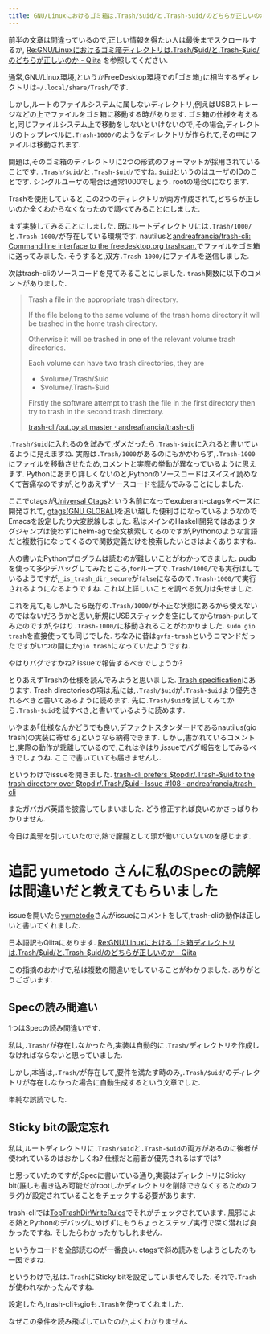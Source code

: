```yaml
---
title: GNU/Linuxにおけるゴミ箱は.Trash/$uid/と.Trash-$uid/のどちらが正しいのか調べてtrash-cliにissueを開いたらSpecを読み間違えていることを教えてもらいました
---
```


前半の文章は間違っているので,正しい情報を得たい人は最後までスクロールするか,
[Re:GNU/Linuxにおけるゴミ箱ディレクトリは.Trash/\$uid/と.Trash-\$uid/のどちらが正しいのか - Qiita](https://qiita.com/yumetodo/items/4d2b5dde7ae65df40997)
を参照してください.

通常,GNU/Linux環境,というかFreeDesktop環境での｢ゴミ箱｣に相当するディレクトリは`~/.local/share/Trash/`です.

しかし,ルートのファイルシステムに属しないディレクトリ,例えばUSBストレージなどの上でファイルをゴミ箱に移動する時があります.
ゴミ箱の仕様を考えると,同じファイルシステム上で移動をしないといけないので,その場合,ディレクトリのトップレベルに`.Trash-1000/`のようなディレクトリが作られて,その中にファイルは移動されます.

問題は,そのゴミ箱のディレクトリに2つの形式のフォーマットが採用されていることです.
`.Trash/$uid/`と`.Trash-$uid/`ですね.
`$uid`というのはユーザのIDのことです.
シングルユーザの場合は通常1000でしょう.
rootの場合0になります.

Trashを使用していると,この2つのディレクトリが両方作成されて,どちらが正しいのか全くわからなくなったので調べてみることにしました.

まず実験してみることにしました.
既にルートディレクトリには`.Trash/1000/`と`.Trash-1000/`が存在している環境です.
nautilusと[andreafrancia/trash-cli: Command line interface to the freedesktop.org trashcan.](https://github.com/andreafrancia/trash-cli)でファイルをゴミ箱に送ってみました.
そうすると,双方`.Trash-1000/`にファイルを送信しました.

次はtrash-cliのソースコードを見てみることにしました.
`trash`関数に以下のコメントがありました.

> Trash a file in the appropriate trash directory.
>
> If the file belong to the same volume of the trash home directory it
> will be trashed in the home trash directory.
>
> Otherwise it will be trashed in one of the relevant volume trash
> directories.
>
> Each volume can have two trash directories, they are
>
> - \$volume/.Trash/\$uid
> - \$volume/.Trash-\$uid
>
> Firstly the software attempt to trash the file in the first directory
> then try to trash in the second trash directory.
>
> [trash-cli/put.py at master · andreafrancia/trash-cli](https://github.com/andreafrancia/trash-cli/blob/master/trashcli/put.py#L133)

`.Trash/$uid`に入れるのを試みて,ダメだったら`.Trash-$uid`に入れると書いているように見えますね.
実際は`.Trash/1000`があるのにもかかわらず,`.Trash-1000`にファイルを移動させたため,コメントと実際の挙動が異なっているように思えます.
Pythonにあまり詳しくないのと,Pythonのソースコードはスイスイ読めなくて苦痛なのですが,とりあえずソースコードを読んでみることにしました.

ここでctagsが[Universal Ctags](https://ctags.io/)という名前になってexuberant-ctagsをベースに開発されて,
[gtags(GNU GLOBAL)](https://www.gnu.org/software/global/)を追い越した便利さになっているようなのでEmacsを設定したり大変脱線しました.
私はメインのHaskell開発ではあまりタグジャンプは使わずにhelm-agで全文検索してるのですが,Pythonのような言語だと複数行になってくるので関数定義だけを検索したいときはよくありますね.

人の書いたPythonプログラムは読むのが難しいことがわかってきました.
pudbを使って多少デバッグしてみたところ,`for`ループで`.Trash/1000/`でも実行はしているようですが,`_is_trash_dir_secure`が`false`になるので`.Trash-1000/`で実行されるようになるようですね.
これ以上詳しいことを調べる気力は失せました.

これを見て,もしかしたら既存の`.Trash/1000/`が不正な状態にあるから使えないのではないだろうかと思い,新規にUSBスティックを空にしてからtrash-putしてみたのですが,やはり`.Trash-1000/`に移動されることがわかりました.
`sudo gio trash`を直接使っても同じでした.
ちなみに昔は`gvfs-trash`というコマンドだったですがいつの間にか`gio trash`になっていたようですね.

やはりバグですかね?
issueで報告するべきでしょうか?

とりあえずTrashの仕様を読んでみようと思いました.
[Trash specification](https://specifications.freedesktop.org/trash-spec/trashspec-latest.html)にあります.
Trash directoriesの項は,私には,`.Trash/$uid`が`.Trash-$uid`より優先されるべきと書いてあるように読めます.
先に`.Trash/$uid`を試してみてから`.Trash-$uid`を試すべき,と書いているように読めます.

いやまあ｢仕様なんかどうでも良い,デファクトスタンダードであるnautilus(gio trash)の実装に寄せる｣というなら納得できます.
しかし,書かれているコメントと,実際の動作が乖離しているので,これはやはり,issueでバグ報告をしてみるべきでしょうね.
ここで書いていても届きませんし.

というわけでissueを開きました.
[trash-cli prefers \$topdir/.Trash-\$uid to the trash directory over \$topdir/.Trash/\$uid · Issue #108 · andreafrancia/trash-cli](https://github.com/andreafrancia/trash-cli/issues/108)

またガバガバ英語を披露してしまいました.
どう修正すれば良いのかさっぱりわかりません.

今日は風邪を引いていたので,熱で朦朧として頭が働いていないのを感じます.

# 追記 yumetodo さんに私のSpecの読解は間違いだと教えてもらいました

issueを開いたら[yumetodo](https://twitter.com/yumetodo)さんがissueにコメントをして,trash-cliの動作は正しいと書いてくれました.

日本語訳もQiitaにあります.
[Re:GNU/Linuxにおけるゴミ箱ディレクトリは.Trash/\$uid/と.Trash-\$uid/のどちらが正しいのか - Qiita](https://qiita.com/yumetodo/items/4d2b5dde7ae65df40997)

この指摘のおかげで,私は複数の間違いをしていることがわかりました.
ありがとうございます.

## Specの読み間違い

1つはSpecの読み間違いです.

私は,`.Trash/`が存在しなかったら,実装は自動的に`.Trash/`ディレクトリを作成しなければならないと思っていました.

しかし,本当は,`.Trash/`が存在して,要件を満たす時のみ,`.Trash/$uid/`のディレクトリが存在しなかった場合に自動生成するという文章でした.

単純な誤読でした.

## Sticky bitの設定忘れ

私は,ルートディレクトリに`.Trash/$uid`と`.Trash-$uid`の両方があるのに後者が使われているのはおかしくね?
仕様だと前者が優先されるはずでは?

と思っていたのですが,Specに書いている通り,実装はディレクトリにSticky bit(誰しも書き込み可能だがrootしかディレクトリを削除できなくするためのフラグ)が設定されていることをチェックする必要があります.

trash-cliでは[TopTrashDirWriteRules](https://github.com/andreafrancia/trash-cli/blob/master/trashcli/put.py#L483)でそれがチェックされています.
風邪による熱とPythonのデバッグにめげずにもうちょっとステップ実行で深く潜れば良かったですね.
そしたらわかったかもしれません.

というかコードを全部読むのが一番良い.
ctagsで斜め読みをしようとしたのも一因ですね.

というわけで,私は`.Trash`にSticky bitを設定していませんでした.
それで`.Trash`が使われなかったんですね.

設定したら,trash-cliもgioも`.Trash`を使ってくれました.

なぜこの条件を読み飛ばしていたのか,よくわかりません.
